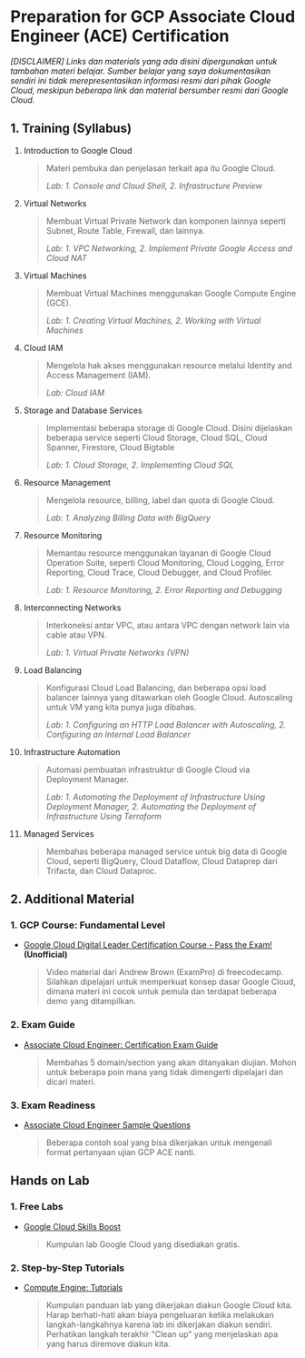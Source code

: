 # Preparation for GCP Associate Cloud Engineer (ACE) Certification
_[DISCLAIMER] Links dan materials yang ada disini dipergunakan untuk tambahan materi belajar. Sumber belajar yang saya dokumentasikan sendiri ini tidak merepresentasikan informasi resmi dari pihak Google Cloud, meskipun beberapa link dan material bersumber resmi dari Google Cloud._

## 1. Training (Syllabus)
1. Introduction to Google Cloud
    > Materi pembuka dan penjelasan terkait apa itu Google Cloud.
    > 
    > _Lab: 1. Console and Cloud Shell, 2. Infrastructure Preview_
2. Virtual Networks
    > Membuat Virtual Private Network dan komponen lainnya seperti Subnet, Route Table, Firewall, dan lainnya.
    > 
    > _Lab: 1. VPC Networking, 2. Implement Private Google Access and Cloud NAT_
3. Virtual Machines
    > Membuat Virtual Machines menggunakan Google Compute Engine (GCE).
    > 
    > _Lab: 1. Creating Virtual Machines, 2. Working with Virtual Machines_
4. Cloud IAM
    > Mengelola hak akses menggunakan resource melalui Identity and Access Management (IAM).
    > 
    > _Lab: Cloud IAM_
5. Storage and Database Services
    > Implementasi beberapa storage di Google Cloud. Disini dijelaskan beberapa service seperti Cloud Storage, Cloud SQL, Cloud Spanner, Firestore, Cloud Bigtable
    > 
    > _Lab: 1. Cloud Storage, 2. Implementing Cloud SQL_
6. Resource Management
    > Mengelola resource, billing, label dan quota di Google Cloud.
    > 
    > _Lab: 1. Analyzing Billing Data with BigQuery_
7. Resource Monitoring
    > Memantau resource menggunakan layanan di Google Cloud Operation Suite, seperti Cloud Monitoring, Cloud Logging, Error Reporting, Cloud Trace, Cloud Debugger, and Cloud Profiler.
    > 
    > _Lab: 1. Resource Monitoring, 2. Error Reporting and Debugging_
8. Interconnecting Networks
    > Interkoneksi antar VPC, atau antara VPC dengan network lain via cable atau VPN.
    > 
    > _Lab: 1. Virtual Private Networks (VPN)_
9. Load Balancing
    > Konfigurasi Cloud Load Balancing, dan beberapa opsi load balancer lainnya yang ditawarkan oleh Google Cloud. Autoscaling untuk VM yang kita punya juga dibahas.
    > 
    > _Lab: 1. Configuring an HTTP Load Balancer with Autoscaling, 2. Configuring an Internal Load Balancer_
10. Infrastructure Automation
    > Automasi pembuatan infrastruktur di Google Cloud via Deployment Manager.
    > 
    > _Lab: 1. Automating the Deployment of Infrastructure Using Deployment Manager, 2. Automating the Deployment of Infrastructure Using Terraform_
11. Managed Services
    > Membahas beberapa managed service untuk big data di Google Cloud, seperti BigQuery, Cloud Dataflow, Cloud Dataprep dari Trifacta, dan Cloud Dataproc.

## 2. Additional Material
### 1. GCP Course: Fundamental Level
- [Google Cloud Digital Leader Certification Course - Pass the Exam!](https://www.youtube.com/watch?v=UGRDM86MBIQ&ab_channel=freeCodeCamp.org) **(Unofficial)**
    > Video material dari Andrew Brown (ExamPro) di freecodecamp. Silahkan dipelajari untuk memperkuat konsep dasar Google Cloud, dimana materi ini cocok untuk pemula dan terdapat beberapa demo yang ditampilkan.

### 2. Exam Guide
- [Associate Cloud Engineer: Certification Exam Guide](https://cloud.google.com/certification/guides/cloud-engineer?skip_cache=true)
    > Membahas 5 domain/section yang akan ditanyakan diujian. Mohon untuk beberapa poin mana yang tidak dimengerti dipelajari dan dicari materi.

### 3. Exam Readiness
- [Associate Cloud Engineer Sample Questions](https://docs.google.com/forms/d/e/1FAIpQLSfexWKtXT2OSFJ-obA4iT3GmzgiOCGvjrT9OfxilWC1yPtmfQ/viewform)
    > Beberapa contoh soal yang bisa dikerjakan untuk mengenali format pertanyaan ujian GCP ACE nanti.

## Hands on Lab
### 1. Free Labs
- [Google Cloud Skills Boost](https://www.cloudskillsboost.google/catalog?price%5B%5D=free)
    > Kumpulan lab Google Cloud yang disediakan gratis.

### 2. Step-by-Step Tutorials
- [Compute Engine: Tutorials](https://cloud.google.com/compute/docs/tutorials)
    > Kumpulan panduan lab yang dikerjakan diakun Google Cloud kita. Harap berhati-hati akan biaya pengeluaran ketika melakukan langkah-langkahnya karena lab ini dikerjakan diakun sendiri. Perhatikan langkah terakhir "Clean up" yang menjelaskan apa yang harus diremove diakun kita.
